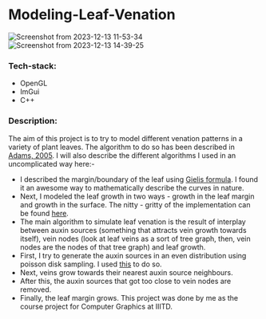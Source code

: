 # Modeling-Leaf-Venation
![Screenshot from 2023-12-13 11-53-34](https://github.com/Daksh-Pandey/Modeling-Leaf-Venation/assets/108348551/350cc1a1-23ff-4468-bf70-51a315e6a8d7)
![Screenshot from 2023-12-13 14-39-25](https://github.com/Daksh-Pandey/Modeling-Leaf-Venation/assets/108348551/43378ced-bb6c-4de4-8e5c-5ba6b99791f0)

### Tech-stack:
* OpenGL
* ImGui
* C++

### Description:
The aim of this project is to try to model different venation patterns in a variety of plant leaves. The algorithm to do so has been described in [Adams, 2005](https://dl.acm.org/doi/10.1145/1073204.1073251). I will also describe the different algorithms I used in an uncomplicated way here:-
* I described the margin/boundary of the leaf using [Gielis formula](https://en.wikipedia.org/wiki/Superformula). I found it an awesome way to mathematically describe the curves in nature.
* Next, I modeled the leaf growth in two ways - growth in the leaf margin and growth in the surface. The nitty - gritty of the implementation can be found [here](https://dl.acm.org/doi/10.1145/1073204.1073251).
* The main algorithm to simulate leaf venation is the result of interplay between auxin sources (something that attracts vein growth towards itself), vein nodes (look at leaf veins as a sort of tree graph, then, vein nodes are the nodes of that tree graph) and leaf growth.
* First, I try to generate the auxin sources in an even distribution using poisson disk sampling. I used [this](https://github.com/thinks/poisson-disk-sampling) to do so.
* Next, veins grow towards their nearest auxin source neighbours.
* After this, the auxin sources that got too close to vein nodes are removed.
* Finally, the leaf margin grows.
This project was done by me as the course project for Computer Graphics at IIITD.
